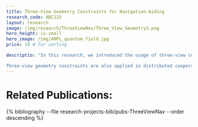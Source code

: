 ```yaml
---
title: Three-View Geometry Constraints for Navigation-Aiding
research_code: ABC125
layout: research
image: /img/research/ThreeViewNav/Three_View_Geometry3.png
hero_height: is-small
hero_image: /img/ANPL_quantum_field.jpg 
price: 19 # for sorting 

descriptio: "In this research, we introduced the usage of three-view constraints for navigation-aiding in a monocular camera configuration. A new formulation of three-view constraints was developed, that includes in addition to the well-known epipolar constraints, a new constraint that allows to maintain a consistent scale even in co-linear camera configurations (which is not possible with only epipolar constraints). Given three overlapping images and the associated navigation solutions, the three-view constraints allow to reduce position errors in all axes to the levels present while the ﬁrst two images were captured. The developed approach (see TAES2012) eliminates the need in the intermediate step of 3D point estimations and can be used for navigation-aiding based on nearby overlapping imagery as well as loop closures. In the latter case, only 3 images are required to incorporate loop closure information into the navigation system, as opposed to processing all images in the loop chain as conventionally done in other methods.

Three-view geometry constraints are also applied in distributed cooperative navigation and in incremental light bundle adjustment (iLBA)."
---
```


<!-- add  youtube and bibliography Here-->

# Related Publications: 
{% bibliography --file research-projects-bib/pubs-ThreeViewNav --order descending %}

